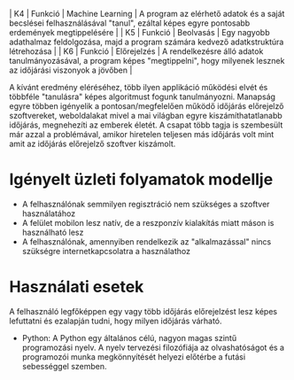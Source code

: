 | K4 | Funkció | Machine Learning | A program az elérhető adatok és a saját becslései felhasználásával "tanul", ezáltal képes egyre pontosabb erdemények megtippelésére |
| K5 | Funkció | Beolvasás | Egy nagyobb adathalmaz feldolgozása, majd a program számára kedvező adatkstruktúra létrehozása |
| K6 | Funkció | Előrejelzés | A rendelkezésre álló adatok tanulmányozásával, a program képes "megtippelni", hogy milyenek lesznek az időjárási viszonyok a jövőben |

A kívánt eredmény eléréséhez, több ilyen applikáció működési elvét és többféle "tanulásra" képes algoritmust fogunk tanulmányozni.
Manapság egyre többen igényelik a pontosan/megfelelően működő időjárás előrejelző szoftvereket, weboldalakat mivel a mai világban egyre kiszámíthatatlanabb időjárás, megnehezíti az emberek életét.
A csapat több tagja is szembesült már azzal a problémával, amikor hiretelen teljesen más időjárás volt mint amit az időjárás előrejelző szoftver kiszámolt.

# Igényelt üzleti folyamatok modellje

 - A felhasználónak semmilyen regisztráció nem szükséges a szoftver használatához
 - A felület mobilon lesz natív, de a reszponzív kialakítás miatt máson is használható lesz
 - A felhasználónak, amennyiben rendelkezik az "alkalmazással" nincs szükségre internetkapcsolatra a használathoz
 
# Használati esetek

A felhasználó legfőképpen egy vagy több időjárás előrejelzést lesz képes lefuttatni és ezalapján tudni, hogy milyen időjárás várható.


- Python: A Python egy általános célú, nagyon magas szintű programozási nyelv. A nyelv tervezési filozófiája az olvashatóságot és a programozói munka megkönnyítését helyezi előtérbe a futási sebességgel szemben.